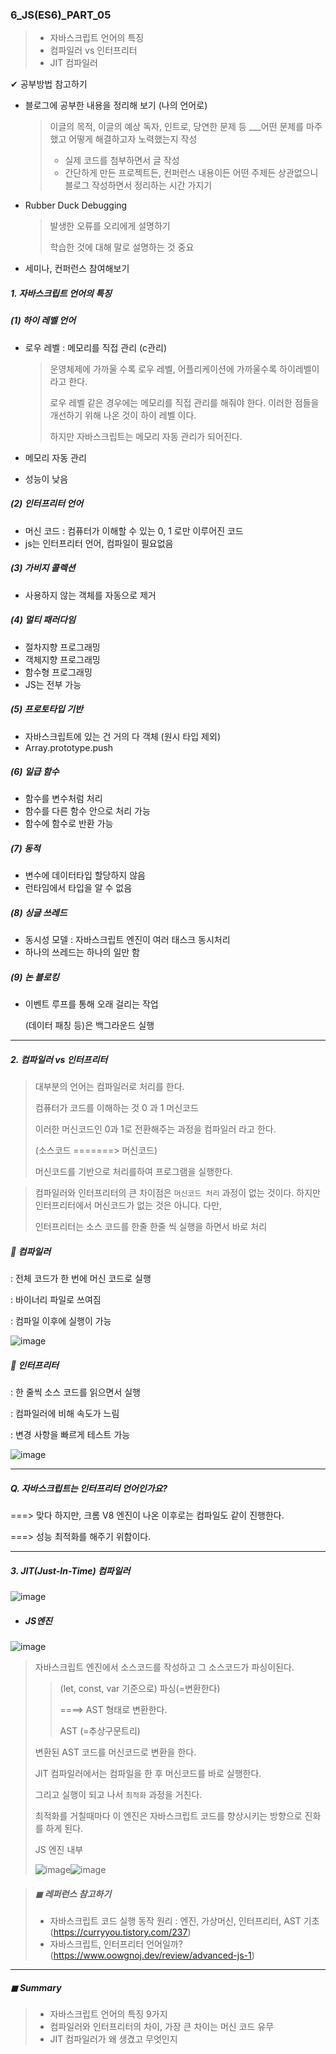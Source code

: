 ### 6_JS(ES6)_PART_05

> * 자바스크립트 언어의 특징
> * 컴파일러 vs 인터프리터 
> * JIT 컴파일러 



✔ 공부방법 참고하기 

* 블로그에 공부한 내용을 정리해 보기 (나의 언어로)

  > 이글의 목적, 이글의 예상 독자, 인트로, 당연한 문제 등
  > ___어떤 문제를 마주했고 어떻게 해결하고자 노력했는지 작성
  >
  > *  실제 코드를 첨부하면서 글 작성 
  > * 간단하게 만든 프로젝트든, 컨퍼런스 내용이든 어떤 주제든 상관없으니 블로그 작성하면서 정리하는 시간 가지기 

* Rubber Duck Debugging

  > 발생한 오류를 오리에게 설명하기 
  >
  > 학습한 것에 대해 말로 설명하는 것 중요 

* 세미나, 컨퍼런스 참여해보기 





##### 1. 자바스크립트 언어의 특징

##### (1) 하이 레벨 언어 

* 로우 레벨 : 메모리를 직접 관리 (c관리)

  > 운영체제에 가까울 수록 로우 레벨, 어플리케이션에 가까울수록 하이레벨이라고 한다. 
  >
  > 로우 레벨 같은 경우에는 메모리를 직접 관리를 해줘야 한다. 이러한 점들을 개선하기 위해 나온 것이 하이 레벨 이다. 
  >
  > 하지만 자바스크립트는 메모리 자동 관리가 되어진다. 

* 메모리 자동 관리 

* 성능이 낮음



##### (2) 인터프리터 언어 

* 머신 코드 : 컴퓨터가 이해할 수 있는 0, 1 로만 이루어진 코드 
* js는 인터프리터 언어, 컴파일이 필요없음 



##### (3) 가비지 콜렉션

* 사용하지 않는 객체를 자동으로 제거 



##### (4) 멀티 패러다임 

* 절차지향 프로그래밍 
* 객체지향 프로그래밍
* 함수형 프로그래밍
* JS는 전부 가능 



##### (5) 프로토타입 기반 

* 자바스크립트에 있는 건 거의 다 객체 (원시 타입 제외)
* Array.prototype.push 



##### (6) 일급 함수 

* 함수를 변수처럼 처리 
* 함수를 다른 함수 안으로 처리 가능
* 함수에 함수로 반환 가능 



##### (7) 동적 

* 변수에 데이터타입 할당하지 않음 
* 런타임에서 타입을 알 수 없음 



##### (8) 싱글 쓰레드 

* 동시성 모델 : 자바스크립트 엔진이 여러 태스크 동시처리 
* 하나의 쓰레드는 하나의 일만 함 



##### (9) 논 블로킹 

* 이벤트 루프를 통해 오래 걸리는 작업 

  (데이터 패칭 등)은 백그라운드 실행 



---



##### 2. 컴파일러 vs 인터프리터 

> 대부분의 언어는 컴파일러로 처리를 한다. 
>
> 컴퓨터가 코드를 이해하는 것 0 과 1 머신코드
>
> 이러한 머신코드인 0과 1로 전환해주는 과정을 컴파일러 라고 한다.
>
> (소스코드 =======> 머신코드)
>
> 머신코드를 기반으로 처리를하여 프로그램을 실행한다. 

> 컴파일러와 인터프리터의 큰 차이점은 `머신코드 처리` 과정이 없는 것이다. 하지만 인터프리터에서 머신코드가 없는 것은 아니다. 다만, 
>
> 인터프리터는 소스 코드를 한줄 한줄 씩 실행을 하면서 바로 처리

##### 🔻 컴파일러 

: 전체 코드가 한 번에 머신 코드로 실행

: 바이너리 파일로 쓰여짐

: 컴파일 이후에 실행이 가능 

![image](https://github.com/oiosu/SC-HALF-FE/assets/99783474/d07e4520-2dea-48ad-9291-81bef46676c1)


##### 🔻 인터프리터 

: 한 줄씩 소스 코드를 읽으면서 실행

: 컴파일러에 비해 속도가 느림 

: 변경 사항을 빠르게 테스트 가능 

![image](https://github.com/oiosu/SC-HALF-FE/assets/99783474/967bc92b-4132-4370-921d-d1df2eb0b2ab)

---

##### Q. 자바스크립트는 인터프리터 언어인가요? 

===> 맞다 하지만, 크롬 V8 엔진이 나온 이후로는 컴파일도 같이 진행한다. 

===> 성능 최적화를 해주기 위함이다. 

---



##### 3. JIT(Just-In-Time) 컴파일러 

![image](https://github.com/oiosu/SC-HALF-FE/assets/99783474/32889d99-ecfb-4d1f-af7d-642cdac74e54)


* ##### JS엔진

![image](https://github.com/oiosu/SC-HALF-FE/assets/99783474/69b893ba-619e-4666-bfd9-4cd9da5c874d)


> 자바스크립트 엔진에서 소스코드를 작성하고 그 소스코드가 파싱이된다.
>
> > (let, const, var 기준으로) 파싱(=변환한다)  
> >
> > ====> AST 형태로 변환한다.
> >
> > AST (=추상구문트리)
>
> 변환된 AST 코드를 머신코드로 변환을 한다. 
>
> JIT 컴파일러에서는 컴파일을 한 후 머신코드를 바로 실행한다. 
>
> 그리고 실행이 되고 나서 `최적화` 과정을 거친다. 
>
> 최적화를 거칠때마다 이 엔진은 자바스크립트 코드를 향상시키는 방향으로 진화를 하게 된다. 
>
> JS 엔진 내부 
>
> ![image](https://github.com/oiosu/SC-HALF-FE/assets/99783474/846334a7-7b75-45a2-a88c-9c3d35198bbe)![image](https://github.com/oiosu/SC-HALF-FE/assets/99783474/64ad0b60-cbbe-4176-bbea-27ad497ed53f)





> ##### ◼ 레퍼런스 참고하기 
>
> - 자바스크립트 코드 실행 동작 원리 : 엔진, 가상머신, 인터프리터, AST 기초 (https://curryyou.tistory.com/237)
> - 자바스크립트, 인터프리터 언어일까? (https://www.oowgnoj.dev/review/advanced-js-1)



---



##### ◼ Summary

> * 자바스크립트 언어의 특징 9가지 
> * 컴파일러와 인터프리터의 차이, 가장 큰 차이는 머신 코드 유무
> * JIT 컴파일러가 왜 생겼고 무엇인지
